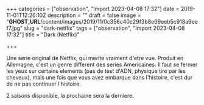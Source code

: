 +++
categories = ["observation", "Import 2023-04-08 17:32"]
date = 2019-11-01T12:26:10Z
description = ""
draft = false
image = "__GHOST_URL__/content/images/2019/11/0c356c40c29f3b8e69eeb5c918a6eef7.jpg"
slug = "dark-netflix"
tags = ["observation", "Import 2023-04-08 17:32"]
title = "Dark (Netflix)"

+++


Une serie original de Netflix, qui merite vraiment d'etre vue. Produit en Allemagne, c'est un genre different des series Americaines. Il faut se fermer les yeux sur certains elements (pas de test d'ADN, physique tire par les cheveux), mais une fois que vous avez embarque dans l'histoire, c'est dur de ne pas continuer l'histoire.

2 saisons disponible, la prochaine sera la derniere.

